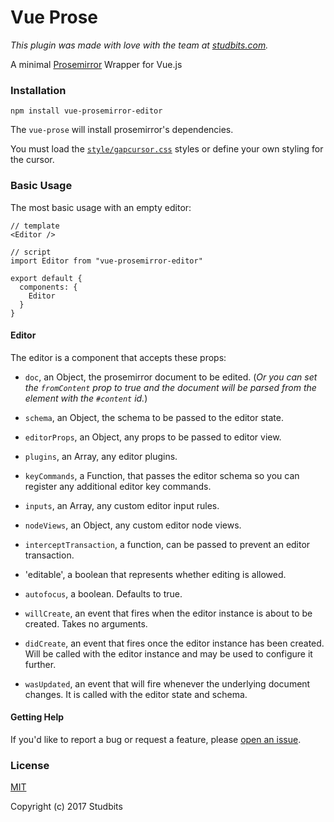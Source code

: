 # Vue Prose

*This plugin was made with love with the team at [studbits.com](https://studbits.com/).*

A minimal [Prosemirror](https://prosemirror.net/) Wrapper for Vue.js

### Installation

```
npm install vue-prosemirror-editor
```

The `vue-prose` will install prosemirror's dependencies.

You must load the [`style/gapcursor.css`](https://github.com/ProseMirror/prosemirror-gapcursor) styles or define your own styling for the cursor.

### Basic Usage

The most basic usage with an empty editor:

```
// template
<Editor />

// script
import Editor from "vue-prosemirror-editor"

export default {
  components: {
    Editor
  }
}
```

#### Editor

The editor is a component that accepts these props:

* `doc`, an Object, the prosemirror document to be edited. (*Or you can set the `fromContent` prop to true and the document will be parsed from the element with the `#content` id.*)

* `schema`, an Object, the schema to be passed to the editor state.

* `editorProps`, an Object, any props to be passed to editor view.

* `plugins`, an Array, any editor plugins.

* `keyCommands`, a Function, that passes the editor schema so you can register any additional editor key commands.

* `inputs`, an Array, any custom editor input rules.

* `nodeViews`, an Object, any custom editor node views.

* `interceptTransaction`, a function, can be passed to prevent an editor transaction.

* 'editable', a boolean that represents whether editing is allowed.

* `autofocus`, a boolean. Defaults to true.

* `willCreate`, an event that fires when the editor instance is about to be created. Takes no arguments.

* `didCreate`, an event that fires once the editor instance has been created. Will be called with the editor instance and may be used to configure it further.

* `wasUpdated`, an event that will fire whenever the underlying document changes. It is called with the editor state and schema.

#### Getting Help

If you'd like to report a bug or request a feature, please [open an issue](https://github.com/studbits/vue-prose/issues).

### License

[MIT](./LICENSE)

Copyright (c) 2017 Studbits
